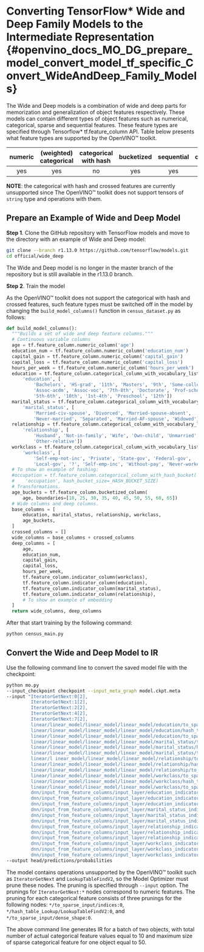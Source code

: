 # Converting TensorFlow* Wide and Deep Family Models to the Intermediate Representation {#openvino_docs_MO_DG_prepare_model_convert_model_tf_specific_Convert_WideAndDeep_Family_Models}

The Wide and Deep models is a combination of wide and deep parts for memorization and generalization of object features respectively.
These models can contain different types of object features such as numerical, categorical, sparse and sequential features. These feature types are specified
through Tensorflow* tf.feature_column API. Table below presents what feature types are supported by the OpenVINO&trade; toolkit.

| numeric | (weighted) categorical | categorical with hash | bucketized | sequential | crossed |
|:-------:|:----------------------:|:---------------------:|:----------:|:----------:|:-------:|
| yes     | yes                    | no                    | yes        | yes        | no      |

**NOTE**: the categorical with hash and crossed features are currently unsupported since The OpenVINO&trade; toolkit does not support tensors of `string` type and operations with them.

## Prepare an Example of Wide and Deep Model

**Step 1**. Clone the GitHub repository with TensorFlow models and move to the directory with an example of Wide and Deep model:

```sh
git clone --branch r1.13.0 https://github.com/tensorflow/models.git
cd official/wide_deep
```

The Wide and Deep model is no longer in the master branch of the repository but is still available in the r1.13.0 branch.


**Step 2**. Train the model

As the OpenVINO&trade; toolkit does not support the categorical with hash and crossed features, such feature types must be switched off in the model 
by changing the `build_model_columns()` function in `census_dataset.py` as follows:

```python
def build_model_columns():
  """Builds a set of wide and deep feature columns."""
  # Continuous variable columns
  age = tf.feature_column.numeric_column('age')
  education_num = tf.feature_column.numeric_column('education_num')
  capital_gain = tf.feature_column.numeric_column('capital_gain')
  capital_loss = tf.feature_column.numeric_column('capital_loss')
  hours_per_week = tf.feature_column.numeric_column('hours_per_week')
  education = tf.feature_column.categorical_column_with_vocabulary_list(
      'education', [
          'Bachelors', 'HS-grad', '11th', 'Masters', '9th', 'Some-college',
          'Assoc-acdm', 'Assoc-voc', '7th-8th', 'Doctorate', 'Prof-school',
          '5th-6th', '10th', '1st-4th', 'Preschool', '12th'])
  marital_status = tf.feature_column.categorical_column_with_vocabulary_list(
      'marital_status', [
          'Married-civ-spouse', 'Divorced', 'Married-spouse-absent',
          'Never-married', 'Separated', 'Married-AF-spouse', 'Widowed'])
  relationship = tf.feature_column.categorical_column_with_vocabulary_list(
      'relationship', [
          'Husband', 'Not-in-family', 'Wife', 'Own-child', 'Unmarried',
          'Other-relative'])
  workclass = tf.feature_column.categorical_column_with_vocabulary_list(
      'workclass', [
          'Self-emp-not-inc', 'Private', 'State-gov', 'Federal-gov',
          'Local-gov', '?', 'Self-emp-inc', 'Without-pay', 'Never-worked'])
  # To show an example of hashing:
  #occupation = tf.feature_column.categorical_column_with_hash_bucket(
  #    'occupation', hash_bucket_size=_HASH_BUCKET_SIZE)
  # Transformations.
  age_buckets = tf.feature_column.bucketized_column(
      age, boundaries=[18, 25, 30, 35, 40, 45, 50, 55, 60, 65])
  # Wide columns and deep columns.
  base_columns = [
      education, marital_status, relationship, workclass, 
      age_buckets,
  ]
  crossed_columns = []
  wide_columns = base_columns + crossed_columns
  deep_columns = [
      age,
      education_num,
      capital_gain,
      capital_loss,
      hours_per_week,
      tf.feature_column.indicator_column(workclass),
      tf.feature_column.indicator_column(education),
      tf.feature_column.indicator_column(marital_status),
      tf.feature_column.indicator_column(relationship),
      # To show an example of embedding
  ]
  return wide_columns, deep_columns
```

After that start training by the following command:

```sh
python census_main.py
```

## Convert the Wide and Deep Model to IR

Use the following command line to convert the saved model file with the checkpoint:

```sh
python mo.py 
--input_checkpoint checkpoint --input_meta_graph model.ckpt.meta
--input "IteratorGetNext:0[2],
         IteratorGetNext:1[2],
         IteratorGetNext:2[2],
         IteratorGetNext:4[2],
         IteratorGetNext:7[2],
         linear/linear_model/linear_model/linear_model/education/to_sparse_input/indices:0[10 2]{i32},
         linear/linear_model/linear_model/linear_model/education/hash_table_Lookup/LookupTableFindV2:0[10]{i32},
         linear/linear_model/linear_model/linear_model/education/to_sparse_input/dense_shape:0[2]{i32}->[2 50],
         linear/linear_model/linear_model/linear_model/marital_status/to_sparse_input/indices:0[10 2]{i32},
         linear/linear_model/linear_model/linear_model/marital_status/hash_table_Lookup/LookupTableFindV2:0[10]{i32},
         linear/linear_model/linear_model/linear_model/marital_status/to_sparse_input/dense_shape:0[2]{i32}->[2 50],
         linear/l inear_model/linear_model/linear_model/relationship/to_sparse_input/indices:0[10 2]{i32},
         linear/linear_model/linear_model/linear_model/relationship/hash_table_Lookup/LookupTableFindV2:0[10]{i32},
         linear/linear_model/linear_model/linear_model/relationship/to_sparse_input/dense_shape:0[2]{i32}->[2 50],
         linear/linear_model/linear_model/linear_model/workclass/to_sparse_input/indices:0[10 2]{i32},
         linear/linear_model/linear_model/linear_model/workclass/hash_table_Lookup/LookupTableFindV2:0[10]{i32},
         linear/linear_model/linear_model/linear_model/workclass/to_sparse_input/dense_shape:0[2]{i32}->[2 50],
         dnn/input_from_feature_columns/input_layer/education_indicator/to_sparse_input/indices:0[10 2]{i32},
         dnn/input_from_feature_columns/input_layer/education_indicator/hash_table_Lookup/LookupTableFindV2:0[10]{i32},
         dnn/input_from_feature_columns/input_layer/education_indicator/to_sparse_input/dense_shape:0[2]{i32}->[2 50],
         dnn/input_from_feature_columns/input_layer/marital_status_indicator/to_sparse_input/indices:0[10 2]{i32},
         dnn/input_from_feature_columns/input_layer/marital_status_indicator/hash_table_Lookup/LookupTableFindV2:0[10]{i32},
         dnn/input_from_feature_columns/input_layer/marital_status_indicator/to_sparse_input/dense_shape:0[2]{i32}->[2 50],
         dnn/input_from_feature_columns/input_layer/relationship_indicator/to_sparse_input/indices:0[10 2]{i32},
         dnn/input_from_feature_columns/input_layer/relationship_indicator/hash_table_Lookup/LookupTableFindV2:0[10]{i32},
         dnn/input_from_feature_columns/input_layer/relationship_indicator/to_sparse_input/dense_shape:0[2]{i32}->[2 50],
         dnn/input_from_feature_columns/input_layer/workclass_indicator/to_sparse_input/indices:0[10 2]{i32},
         dnn/input_from_feature_columns/input_layer/workclass_indicator/hash_table_Lookup/LookupTableFindV2:0[10]{i32},
         dnn/input_from_feature_columns/input_layer/workclass_indicator/to_sparse_input/dense_shape:0[2]{i32}->[2 50]" 
--output head/predictions/probabilities
```

The model contains operations unsupported by the OpenVINO&trade; toolkit such as `IteratorGetNext` and `LookupTableFindV2`, so the Model Optimizer must prune these nodes.
The pruning is specified through `--input` option. The prunings for `IteratorGetNext:*` nodes correspond to numeric features.
The pruning for each categorical feature consists of three prunings for the following nodes: `*/to_sparse_input/indices:0`, `*/hash_table_Lookup/LookupTableFindV2:0`, and `*/to_sparse_input/dense_shape:0`.

The above command line generates IR for a batch of two objects, with total number of actual categorical feature values equal to 10 and maximum size of sparse categorical feature for one object equal to 50.
